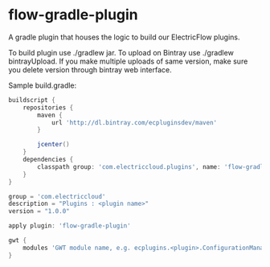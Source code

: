 # flow-gradle-plugin
A gradle plugin that houses the logic to build our ElectricFlow plugins.

To build plugin use ./gradlew jar.
To upload on Bintray use ./gradlew bintrayUpload.
If you make multiple uploads of same version, make sure you delete version through bintray web interface. 

Sample build.gradle:

```groovy
buildscript {
    repositories {
        maven {
            url 'http://dl.bintray.com/ecpluginsdev/maven'
        }

        jcenter()
    }
    dependencies {
        classpath group: 'com.electriccloud.plugins', name: 'flow-gradle-plugin', version: '+'
    }
}

group = 'com.electriccloud'
description = "Plugins : <plugin name>"
version = "1.0.0"

apply plugin: 'flow-gradle-plugin'

gwt {
	modules 'GWT module name, e.g. ecplugins.<plugin>.ConfigurationManagement'
}

```
